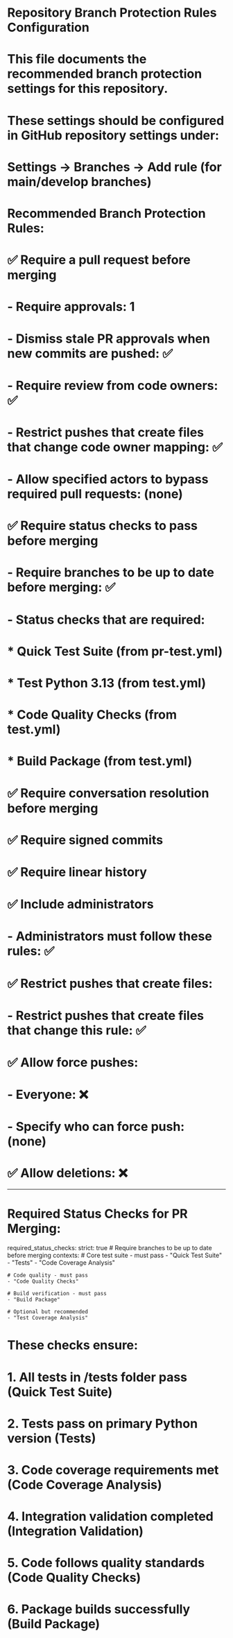 # Repository Branch Protection Rules Configuration

#

# This file documents the recommended branch protection settings for this repository.

# These settings should be configured in GitHub repository settings under:

# Settings → Branches → Add rule (for main/develop branches)

#

# Recommended Branch Protection Rules:

#

# ✅ Require a pull request before merging

# - Require approvals: 1

# - Dismiss stale PR approvals when new commits are pushed: ✅

# - Require review from code owners: ✅

# - Restrict pushes that create files that change code owner mapping: ✅

# - Allow specified actors to bypass required pull requests: (none)

#

# ✅ Require status checks to pass before merging

# - Require branches to be up to date before merging: ✅

# - Status checks that are required:

# \* Quick Test Suite (from pr-test.yml)

# \* Test Python 3.13 (from test.yml)

# \* Code Quality Checks (from test.yml)

# \* Build Package (from test.yml)

#

# ✅ Require conversation resolution before merging

#

# ✅ Require signed commits

#

# ✅ Require linear history

#

# ✅ Include administrators

# - Administrators must follow these rules: ✅

#

# ✅ Restrict pushes that create files:

# - Restrict pushes that create files that change this rule: ✅

#

# ✅ Allow force pushes:

# - Everyone: ❌

# - Specify who can force push: (none)

#

# ✅ Allow deletions: ❌

---

# Required Status Checks for PR Merging:

required_status_checks:
strict: true # Require branches to be up to date before merging
contexts: # Core test suite - must pass - "Quick Test Suite" - "Tests" - "Code Coverage Analysis"

    # Code quality - must pass
    - "Code Quality Checks"

    # Build verification - must pass
    - "Build Package"

    # Optional but recommended
    - "Test Coverage Analysis"

# These checks ensure:

# 1. All tests in /tests folder pass (Quick Test Suite)

# 2. Tests pass on primary Python version (Tests)

# 3. Code coverage requirements met (Code Coverage Analysis)

# 4. Integration validation completed (Integration Validation)

# 5. Code follows quality standards (Code Quality Checks)

# 6. Package builds successfully (Build Package)
